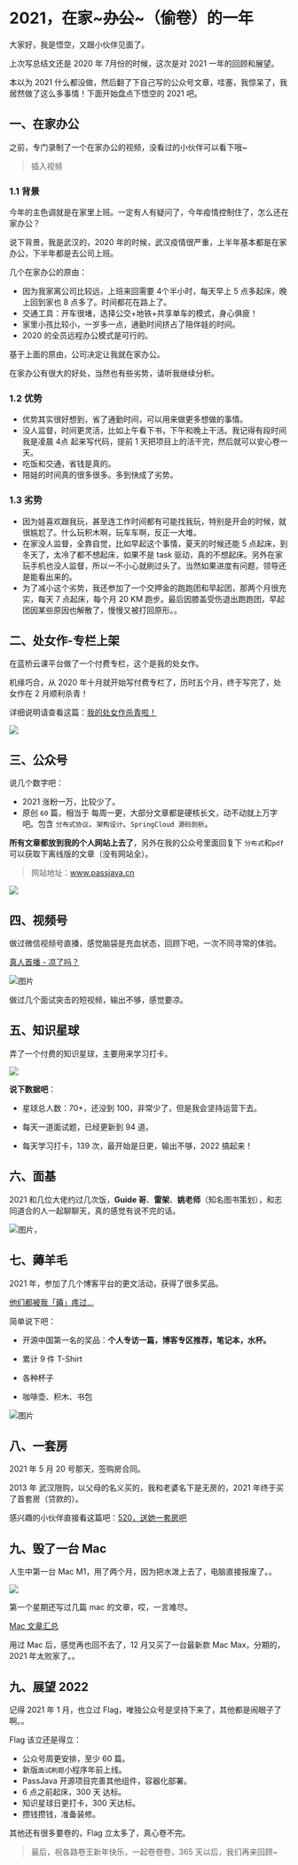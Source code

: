 # 2021，在家~~~办公~~~（偷卷）的一年



大家好，我是悟空，又跟小伙伴见面了。

上次写总结文还是 2020 年 7月份的时候，这次是对 2021 一年的回顾和展望。

本以为 2021 什么都没做，然后翻了下自己写的公众号文章，哇塞，我惊呆了，我居然做了这么多事情！下面开始盘点下悟空的 2021 吧。

## 一、在家办公

之前，专门录制了一个在家办公的视频，没看过的小伙伴可以看下哦~

> 插入视频

### 1.1 背景

今年的主色调就是在家里上班。一定有人有疑问了，今年疫情控制住了，怎么还在家办公？

说下背景，我是武汉的，2020 年的时候，武汉疫情很严重，上半年基本都是在家办公，下半年都是去公司上班。

几个在家办公的原由：

- 因为我家离公司比较远，上班来回需要 4个半小时，每天早上 5 点多起床，晚上回到家也 8 点多了。时间都花在路上了。
- 交通工具：开车很堵，选择公交+地铁+共享单车的模式，身心俱疲！
- 家里小孩比较小，一岁多一点，通勤时间挤占了陪伴娃的时间。
- 2020 的全员远程办公模式是可行的。

基于上面的原由，公司决定让我就在家办公。

在家办公有很大的好处，当然也有些劣势，请听我继续分析。

### 1.2 优势

- 优势其实很好想到，省了通勤时间，可以用来做更多想做的事情。
- 没人监督，时间更灵活，比如上午看下书，下午和晚上干活。我记得有段时间我是凌晨 4点 起来写代码，提前 1 天把项目上的活干完，然后就可以安心卷一天。
- 吃饭和交通，省钱是真的。
- 陪娃的时间真的很多很多。多到快成了劣势。

### 1.3 劣势

- 因为娃喜欢跟我玩，甚至连工作时间都有可能找我玩，特别是开会的时候，就很尴尬了。什么玩积木啊，玩车车啊，反正一大堆。
- 在家没人监督，全靠自觉，比如早起这个事情，夏天的时候还能 5 点起床，到冬天了，太冷了都不想起床，如果不是 task 驱动，真的不想起床。另外在家玩手机也没人监督，所以一不小心就刷过头了。当然如果进度有问题，领导还是能看出来的。
- 为了减小这个劣势，我还参加了一个交押金的跑跑团和早起团，那两个月很充实，每天 7 点起床，每个月 20 KM 跑步。最后因膝盖受伤退出跑跑团，早起团因某些原因也解散了，慢慢又被打回原形。。

## 二、处女作-专栏上架

在蓝桥云课平台做了一个付费专栏，这个是我的处女作。

机缘巧合，从 2020 年十月就开始写付费专栏了，历时五个月，终于写完了，处女作在 2 月顺利杀青！

详细说明请查看这篇：[我的处女作杀青啦！](https://mp.weixin.qq.com/s?__biz=MzAwMjI0ODk0NA==&mid=2451951190&idx=1&sn=338fbb02d20a821c04a56828e6e4dfaa&chksm=8d1c37c9ba6bbedfb95dfdde3661a76d64f9f38677c57a4e0d3e941330b76dd7c18dfc82e237&token=1843081757&lang=zh_CN#rd)

![](http://cdn.jayh.club/uPic/image-20220101110205467dSw4u7.png)

## 三、公众号

说几个数字吧：

- 2021 涨粉一万，比较少了。
- 原创 `60` 篇，相当于 每周一更，大部分文章都是硬核长文，动不动就上万字吧。包含 `分布式协议`、`架构设计`、`SpringCloud 源码剖析`。

**所有文章都放到我的个人网站上去了**，另外在我的公众号里面回复下 `分布式`和`pdf` 可以获取下离线版的文章（没有网站全）。

> 网站地址：www.passjava.cn

![](http://cdn.jayh.club/uPic/image-20220101111141809gqy4FO.png)

## 四、视频号

做过微信视频号直播，感觉脑袋是充血状态，回顾下吧，一次不同寻常的体验。

[真人首播 - 凉了吗？](https://mp.weixin.qq.com/s/A1U3uCiFIHJ9R7mkotILTg)

![图片](http://cdn.jayh.club/uPic/640AbexRC.png)

做过几个面试突击的短视频，输出不够，感觉要凉。

## 五、知识星球

弄了一个付费的知识星球，主要用来学习打卡。

![](http://cdn.jayh.club/uPic/image-20220101112118346Cqkyqs.png)

**说下数据吧**：

- 星球总人数：70+，还没到 100，非常少了，但是我会坚持运营下去。

- 每天一道面试题，已经更新到 94 道。
- 每天学习打卡，139 次，最开始是日更，输出不够，2022 搞起来！

## 六、面基

2021 和几位大佬约过几次饭，**Guide 哥**、**雷架**、**姚老师**（知名图书策划），和志同道合的人一起聊聊天，真的感觉有说不完的话。

![图片](http://cdn.jayh.club/uPic/640IhGFvR.jpg)，

## 七、薅羊毛

2021 年，参加了几个博客平台的更文活动，获得了很多奖品。

[他们都被我「薅」疼过...](https://mp.weixin.qq.com/s?__biz=MzAwMjI0ODk0NA==&amp;mid=2451955782&amp;idx=1&amp;sn=c628effbf336fbae45436c734300476e&amp;chksm=8d1c19d9ba6b90cfb1d9f60a064392cc66c444f2a906b43bb4dab580e4c95b3057e6616f964e&token=1843081757&lang=zh_CN#rd)

简单说下吧：

- 开源中国第一名的奖品：**个人专访一篇，博客专区推荐，笔记本，水杯。**

- 累计 9 件 T-Shirt

- 各种杯子
- 咖啡壶、积木、书包

![图片](http://cdn.jayh.club/uPic/640-20220101113057536PiFNjV.jpg)



## 八、一套房

2021 年 5 月 20 号那天，签购房合同。

2013 年 武汉限购，以父母的名义买的，我和老婆名下是无房的，2021 年终于买了首套房（贷款的）。

感兴趣的小伙伴直接看这篇吧：[520，送她一套房吧](https://mp.weixin.qq.com/s?__biz=MzAwMjI0ODk0NA==&amp;mid=2451955127&amp;idx=1&amp;sn=32f3e0a102c19bb3be30ae7c4d1bcc0c&amp;chksm=8d1c2428ba6bad3e2cb973a45f3c1bbf46cb12d1b9528e24b9f12e7ba7d55a717394ab2414f9&token=1843081757&lang=zh_CN#rd)

## 九、毁了一台 Mac

人生中第一台 Mac M1，用了两个月，因为把水泼上去了，电脑直接报废了。。

![](http://cdn.jayh.club/uPic/640-20220101115112218dU28YO.jpg)

第一个星期还写过几篇 mac 的文章，哎，一言难尽。

[Mac 文章汇总](https://mp.weixin.qq.com/mp/appmsgalbum?__biz=MzAwMjI0ODk0NA==&action=getalbum&album_id=1830071067768324098&scene=173&from_msgid=2451953471&from_itemidx=1&count=3&nolastread=1#wechat_redirect)

用过 Mac 后，感觉再也回不去了，12 月又买了一台最新款 Mac Max，分期的，2021 年太败家了。。

## 九、展望 2022

记得 2021 年 1 月，也立过 Flag，唯独公众号是坚持下来了，其他都是闹眼子了啊。。

Flag 该立还是得立：

- 公众号周更安排，至少 60 篇。
- 新版`面试刷题`小程序年前上线。
- PassJava 开源项目完善其他组件，容器化部署。
- 6 点之前起床，300 天 达标。
- 知识星球日更打卡，300 天达标。
- 攒钱攒钱，准备装修。

其他还有很多要卷的，Flag 立太多了，真心卷不完。

> 最后，祝各路卷王新年快乐，一起卷卷卷，365 天以后，我们再来回顾~
